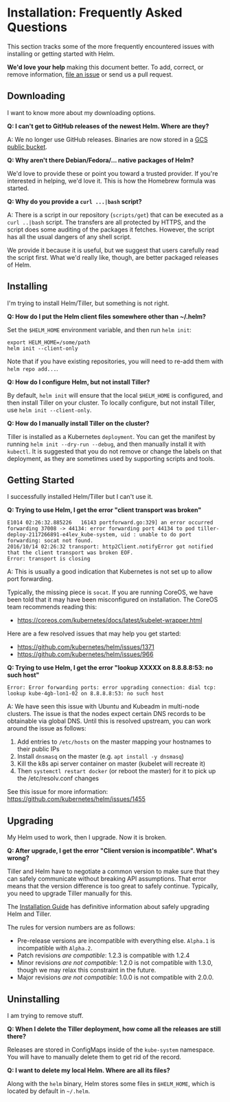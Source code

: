 # Installation: Frequently Asked Questions

This section tracks some of the more frequently encountered issues with installing
or getting started with Helm.

**We'd love your help** making this document better. To add, correct, or remove
information, [file an issue](https://github.com/kubernetes/helm/issues) or
send us a pull request.

## Downloading

I want to know more about my downloading options.

**Q: I can't get to GitHub releases of the newest Helm. Where are they?**

A: We no longer use GitHub releases. Binaries are now stored in a
[GCS public bucket](http://storage.googleapis.com/kubernetes-helm/).

**Q: Why aren't there Debian/Fedora/... native packages of Helm?**

We'd love to provide these or point you toward a trusted provider. If you're
interested in helping, we'd love it. This is how the Homebrew formula was
started.

**Q: Why do you provide a `curl ...|bash` script?**

A: There is a script in our repository (`scripts/get`) that can be executed as
a `curl ..|bash` script. The transfers are all protected by HTTPS, and the script
does some auditing of the packages it fetches. However, the script has all the
usual dangers of any shell script.

We provide it because it is useful, but we suggest that users carefully read the
script first. What we'd really like, though, are better packaged releases of
Helm.

## Installing

I'm trying to install Helm/Tiller, but something is not right.

**Q: How do I put the Helm client files somewhere other than ~/.helm?**

Set the `$HELM_HOME` environment variable, and then run `helm init`:

```console
export HELM_HOME=/some/path
helm init --client-only
```

Note that if you have existing repositories, you will need to re-add them
with `helm repo add...`.

**Q: How do I configure Helm, but not install Tiller?**

By default, `helm init` will ensure that the local `$HELM_HOME` is configured,
and then install Tiller on your cluster. To locally configure, but not install
Tiller, use `helm init --client-only`.

**Q: How do I manually install Tiller on the cluster?**

Tiller is installed as a Kubernetes `deployment`. You can get the manifest
by running `helm init --dry-run --debug`, and then manually install it with
`kubectl`. It is suggested that you do not remove or change the labels on that
deployment, as they are sometimes used by supporting scripts and tools.


## Getting Started

I successfully installed Helm/Tiller but I can't use it.

**Q: Trying to use Helm, I get the error "client transport was broken"**

```
E1014 02:26:32.885226   16143 portforward.go:329] an error occurred forwarding 37008 -> 44134: error forwarding port 44134 to pod tiller-deploy-2117266891-e4lev_kube-system, uid : unable to do port forwarding: socat not found.
2016/10/14 02:26:32 transport: http2Client.notifyError got notified that the client transport was broken EOF.
Error: transport is closing
```

A: This is usually a good indication that Kubernetes is not set up to allow port forwarding.

Typically, the missing piece is `socat`. If you are running CoreOS, we have been
told that it may have been misconfigured on installation. The CoreOS team
recommends reading this:

- https://coreos.com/kubernetes/docs/latest/kubelet-wrapper.html

Here are a few resolved issues that may help you get started:

- https://github.com/kubernetes/helm/issues/1371
- https://github.com/kubernetes/helm/issues/966

**Q: Trying to use Helm, I get the error "lookup XXXXX on 8.8.8.8:53: no such host"**

```
Error: Error forwarding ports: error upgrading connection: dial tcp: lookup kube-4gb-lon1-02 on 8.8.8.8:53: no such host
```

A: We have seen this issue with Ubuntu and Kubeadm in multi-node clusters. The
issue is that the nodes expect certain DNS records to be obtainable via global
DNS. Until this is resolved upstream, you can work around the issue as
follows:

1) Add entries to `/etc/hosts` on the master mapping your hostnames to their public IPs
2) Install `dnsmasq` on the master (e.g. `apt install -y dnsmasq`)
3) Kill the k8s api server container on master (kubelet will recreate it)
4) Then `systemctl restart docker` (or reboot the master) for it to pick up the /etc/resolv.conf changes

See this issue for more information: https://github.com/kubernetes/helm/issues/1455

## Upgrading

My Helm used to work, then I upgrade. Now it is broken.

**Q: After upgrade, I get the error "Client version is incompatible". What's wrong?**

Tiller and Helm have to negotiate a common version to make sure that they can safely
communicate without breaking API assumptions. That error means that the version
difference is too great to safely continue. Typically, you need to upgrade
Tiller manually for this.

The [Installation Guide](install.yaml) has definitive information about safely
upgrading Helm and Tiller.

The rules for version numbers are as follows:

- Pre-release versions are incompatible with everything else. `Alpha.1` is incompatible with `Alpha.2`.
- Patch revisions _are compatible_: 1.2.3 is compatible with 1.2.4
- Minor revisions _are not compatible_: 1.2.0 is not compatible with 1.3.0,
  though we may relax this constraint in the future.
- Major revisions _are not compatible_: 1.0.0 is not compatible with 2.0.0.

## Uninstalling

I am trying to remove stuff.

**Q: When I delete the Tiller deployment, how come all the releases are still there?**

Releases are stored in ConfigMaps inside of the `kube-system` namespace. You will
have to manually delete them to get rid of the record.

**Q: I want to delete my local Helm. Where are all its files?**

Along with the `helm` binary, Helm stores some files in `$HELM_HOME`, which is
located by default in `~/.helm`.
